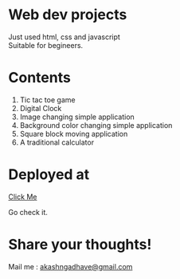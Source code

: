 # Web dev projects
Just used html, css and javascript<br>Suitable for begineers.

# Contents
<ol>
<li>Tic tac toe game</li>
<li>Digital Clock</li>
<li>Image changing simple application</li>
<li>Background color changing simple application</li>
<li>Square block moving application</li>
<li>A traditional calculator</li>
</ol>

# Deployed at

 <a href="https://akash2001.github.io/Web_project/">Click Me</a>
   
 Go check it.<br>

# Share your thoughts!<br>
Mail me : akashngadhave@gmail.com
